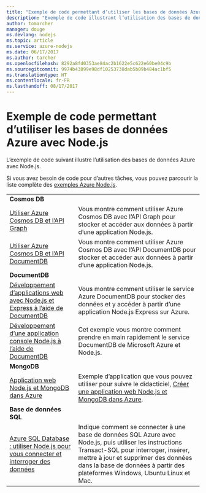 ```yaml
---
title: "Exemple de code permettant d’utiliser les bases de données Azure avec Node.js"
description: "Exemple de code illustrant l’utilisation des bases de données Azure avec Node.js."
author: tomarcher
manager: douge
ms.devlang: nodejs
ms.topic: article
ms.service: azure-nodejs
ms.date: 06/17/2017
ms.author: tarcher
ms.openlocfilehash: 8292a8fd0353ae84ac2b1622e5c622e60be04c9b
ms.sourcegitcommit: 9974b43899e98df10253738dab5b09b484ac1bf5
ms.translationtype: HT
ms.contentlocale: fr-FR
ms.lasthandoff: 08/17/2017
---
```

# <a name="sample-code-for-using-azure-databases-with-nodejs"></a>Exemple de code permettant d’utiliser les bases de données Azure avec Node.js

L’exemple de code suivant illustre l’utilisation des bases de données Azure avec Node.js.

Si vous avez besoin de code pour d’autres tâches, vous pouvez parcourir la liste complète des [exemples Azure Node.js](https://azure.microsoft.com/resources/samples/?term=nodejs).

| | |
|---|---|
| **Cosmos DB** ||
| [Utiliser Azure Cosmos DB et l’API Graph](https://azure.microsoft.com/resources/samples/azure-cosmos-db-graph-nodejs-getting-started/) | Vous montre comment utiliser Azure Cosmos DB avec l’API Graph pour stocker et accéder aux données à partir d’une application Node.js. |
| [Utiliser Azure Cosmos DB et l’API DocumentDB](https://azure.microsoft.com/resources/samples/azure-cosmos-db-documentdb-nodejs-getting-started/) | Vous montre comment utiliser Azure Cosmos DB avec l’API DocumentDB pour stocker et accéder aux données à partir d’une application Node.js. |
| **DocumentDB** ||
| [Développement d’applications web avec Node.js et Express à l’aide de DocumentDB](https://azure.microsoft.com/resources/samples/documentdb-node-todo-app/) | Vous montre comment utiliser le service Azure DocumentDB pour stocker des données et y accéder à partir d’une application Node.js Express sur Azure. |
| [Développement d’une application console Node.js à l’aide de DocumentDB](https://azure.microsoft.com/resources/samples/documentdb-node-getting-started/) | Cet exemple vous montre comment prendre en main rapidement le service DocumentDB de Microsoft Azure et Node.js. |
| **MongoDB** ||
| [Application web Node.js et MongoDB dans Azure](https://azure.microsoft.com/resources/samples/meanjs/) | Exemple d’application que vous pouvez utiliser pour suivre le didacticiel, [Créer une application web Node.js et MongoDB dans Azure](http://docs.microsoft.com/azure/app-service-web/app-service-web-tutorial-nodejs-mongodb-app?toc=/azure/node/toc.json&bc=/azure/node/toc.json). |
| **Base de données SQL** ||
| [Azure SQL Database : utiliser Node.js pour vous connecter et interroger des données](https://docs.microsoft.com/azure/sql-database/sql-database-connect-query-nodejs) | Indique comment se connecter à une base de données SQL Azure avec Node.js, puis utiliser les instructions Transact-SQL pour interroger, insérer, mettre à jour et supprimer des données dans la base de données à partir des plateformes Windows, Ubuntu Linux et Mac. |